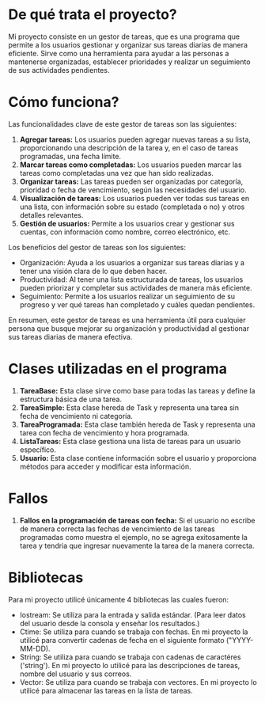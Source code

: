 # De qué trata el proyecto?
Mi proyecto consiste en un gestor de tareas, que es una programa que permite a los usuarios gestionar y organizar sus tareas diarias de manera eficiente. 
Sirve como una herramienta para ayudar a las personas a mantenerse organizadas, establecer prioridades y realizar un seguimiento de sus actividades pendientes. 

# Cómo funciona? 
Las funcionalidades clave de este gestor de tareas son las siguientes:
1.  **Agregar tareas:** Los usuarios pueden agregar nuevas tareas a su lista, proporcionando una descripción de la tarea y, en el caso de tareas programadas, una fecha límite. 
2. **Marcar tareas como completadas:** Los usuarios pueden marcar las tareas como completadas una vez que han sido realizadas.
3. **Organizar tareas:** Las tareas pueden ser organizadas por categoría, prioridad o fecha de vencimiento, según las necesidades del usuario. 
4. **Visualización de tareas:** Los usuarios pueden ver todas sus tareas en una lista, con información sobre su estado (completada o no) y otros detalles relevantes. 
5. **Gestión de usuarios:** Permite a los usuarios crear y gestionar sus cuentas, con información como nombre, correo electrónico, etc. 

Los beneficios del gestor de tareas son los siguientes:
- Organización: Ayuda a los usuarios a organizar sus tareas diarias y a tener una visión clara de lo que deben hacer. 
- Productividad: Al tener una lista estructurada de tareas, los usuarios pueden priorizar y completar sus actividades de manera más eficiente.
- Seguimiento: Permite a los usuarios realizar un seguimiento de su progreso y ver qué tareas han completado y cuáles quedan pendientes. 

En resumen, este gestor de tareas es una herramienta útil para cualquier persona que busque mejorar su organización y productividad al gestionar sus tareas diarias de manera efectiva.

# Clases utilizadas en el programa
1.  **TareaBase:** Esta clase sirve como base para todas las tareas y define la estructura básica de una tarea.
2.  **TareaSimple:** Esta clase hereda de Task y representa una tarea sin fecha de vencimiento ni categoría.
3.  **TareaProgramada:** Esta clase también hereda de Task y representa una tarea con fecha de vencimiento y hora programada.
4.  **ListaTareas:** Esta clase gestiona una lista de tareas para un usuario específico.
5.  **Usuario:** Esta clase contiene información sobre el usuario y proporciona métodos para acceder y modificar esta información.

# Fallos
1. **Fallos en la programación de tareas con fecha:** Si el usuario no escribe de manera correcta las fechas de vencimiento de las tareas programadas como muestra el ejemplo, no se agrega exitosamente la tarea y tendria que ingresar nuevamente la tarea de la manera correcta.

# Bibliotecas
Para mi proyecto utilicé únicamente 4 bibliotecas las cuales fueron:
- Iostream: Se utiliza para la entrada y salida estándar. (Para leer datos del usuario desde la consola y enseñar los resultados.)
- Ctime: Se utiliza para cuando se trabaja con fechas. En mi proyecto la utilicé para convertir cadenas de fecha en el siguiente formato ("YYYY-MM-DD).
- String: Se utiliza para cuando se trabaja con cadenas de caractéres ('string'). En mi proyecto lo utilicé para las descripciones de tareas, nombre del usuario y sus correos.
- Vector: Se utiliza para cuando se trabaja con vectores. En mi proyecto lo utilicé para almacenar las tareas en la lista de tareas.


